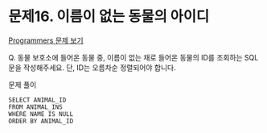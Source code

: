 # 문제16. 이름이 없는 동물의 아이디
[Programmers 문제 보기](https://school.programmers.co.kr/learn/courses/30/lessons/59039)

Q. 동물 보호소에 들어온 동물 중, 이름이 없는 채로 들어온 동물의 ID를 조회하는 SQL 문을 작성해주세요. 단, ID는 오름차순 정렬되어야 합니다.

문제 풀이
```mysql
SELECT ANIMAL_ID
FROM ANIMAL_INS
WHERE NAME IS NULL
ORDER BY ANIMAL_ID
```
